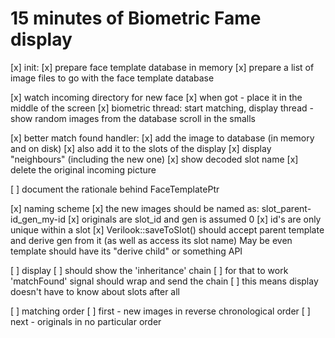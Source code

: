 # 15 minutes of Biometric Fame display

[x] init:
    [x] prepare face template database in memory
    [x] prepare a list of image files to go with the face template database

[x] watch incoming directory for new face
[x] when got - place it in the middle of the screen
[x] biometric thread: start matching, display thread - show random images from the database scroll in the smalls

[x] better match found handler:
    [x] add the image to database (in memory and on disk)
    [x] also add it to the slots of the display
    [x] display "neighbours" (including the new one)
    [x] show decoded slot name
    [x] delete the original incoming picture

[ ] document the rationale behind FaceTemplatePtr

[x] naming scheme
    [x] the new images should be named as:
        slot_parent-id_gen_my-id
    [x] originals are slot_id and gen is assumed 0
    [x] id's are only unique within a slot
    [x] Verilook::saveToSlot() should accept parent template and derive gen from it (as well as access its slot name)
        May be even template should have its "derive child" or something API

[ ] display
    [ ] should show the 'inheritance' chain
    [ ] for that to work 'matchFound' signal should wrap and send the chain
    [ ] this means display doesn't have to know about slots after all

[ ] matching order
    [ ] first - new images in reverse chronological order
    [ ] next - originals in no particular order


